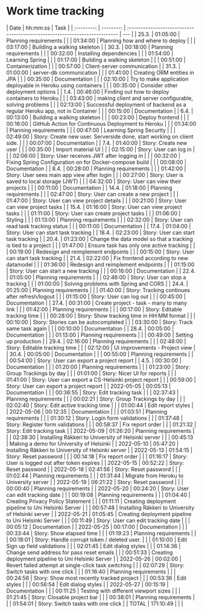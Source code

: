# Work time tracking

|    Date    |  hh:mm:ss | Task                                                                       |
| :--------: | --------: | :------------------------------------------------------------------------- | --- |
|   25.3.    |  01:05:00 | Planning requirements                                                      |
|            |  01:34:00 | Planning how and where to deploy                                           |
|            |  03:17:00 | Building a walking skeleton                                                |
|   30.3.    |  00:18:00 | Planning requirements                                                      |
|            |  00:32:00 | Installing dependencies                                                    |
|            |  01:54:00 | Learning Spring                                                            |
|            |  01:17:00 | Building a walking skeleton                                                |
|            |  00:51:00 | Containerization                                                           |
|            |  00:57:00 | Client-server communication                                                |
|   31.3.    |  01:00:00 | server-db communication                                                    |
|            |  01:41:00 | Creating ORM entities in JPA                                               |
|            |  00:35:00 | Documentation                                                              |
|            |  02:10:00 | Try to make application deployable in Heroku using containers              |
|            |  00:35:00 | Consider other deployment options                                          |
|    1.4.    |  00:46:00 | Finding out how to deploy containers to Heroku                             |
|            |  03:43:00 | making client and server configurable, solving problems                    |
|            |  02:13:00 | Successful deployment of backend as a regular Heroku app, not in Container |
|            |  00:15:00 | Documentation                                                              |
|    6.4.    |  00:13:00 | Building a walking skeleton                                                |
|            |  00:23:00 | Deploy frontend                                                            |
|            |  00:16:00 | GitHub Action for Continuous Deployment to Heroku                          |
|            |  01:34:00 | Planning requirements                                                      |
|            |  00:47:00 | Learning Spring Security                                                   |
|            |  02:49:00 | Story: Create new user. Serverside done, start working on client side.     |
|            |  00:07:00 | Documentation                                                              |
|    7.4.    |  01:40:00 | Story: Create new user                                                     |
|            |  00:35:00 | Import material UI                                                         |
|            |  02:15:00 | Story: User can log in                                                     |
|            |  02:06:00 | Story: User receives JWT after logging in                                  |
|            |  00:32:00 | Fixing Spring Configuration on for Docker-compose build                    |
|            |  00:08:00 | Documentation                                                              |
|    8.4.    |  00:28:00 | Planning requirements                                                      |
|            |  01:42:00 | Story: User sees main app view after login                                 |
|            |  00:27:00 | Story: User is saved to local storage (JWT)                                |
|            |  04:32:00 | Story: User can view their projects                                        |
|            |  00:11:00 | Documentation                                                              |
|   14.4.    |  01:18:00 | Planning requirements                                                      |
|            |  02:47:00 | Story: User can create a new project                                       |
|            |  01:47:00 | Story: User can view project details                                       |
|            |  00:21:00 | Story: User can view project tasks                                         |
|   15.4.    |  01:16:00 | Story: User can view project tasks                                         |
|            |  01:11:00 | Story: User can create project tasks                                       |
|            |  01:06:00 | Styling                                                                    |
|            |  01:13:00 | Planning requirements                                                      |
|            |  02:32:00 | Story: User can read task tracking status                                  |
|            |  00:11:00 | Documentation                                                              |
|   17.4.    |  01:04:00 | Story: User can start task tracking                                        |
|   18.4.    |  02:23:00 | Story: User can start task tracking                                        |
|   20.4.    |  01:23:00 | Change the data model so that a tracking is tied to a project              |
|            |  01:47:00 | Ensure task has only one active tracking                                   |
|            |  00:19:00 | Redesign and reimplement endpoints                                         |
|            |  00:15:00 | Story: User can start task tracking                                        |
|   21.4.    |  02:22:00 | Fix frontend according to new datamodel                                    |
|            |  01:36:00 | Redesign and reimplement endpoints                                         |
|            |  01:15:00 | Story: User can start a new tracking                                       |
|            |  00:16:00 | Documentation                                                              |
|   22.4.    |  01:05:00 | Planning requirements                                                      |
|            |  02:46:00 | Story: User can stop a tracking                                            |
|            |  01:00:00 | Solving problems with Spring and CORS                                      |
|   24.4.    |  01:25:00 | Planning requirements                                                      |
|            |  01:40:00 | Story: Tracking continues after refresh/logout                             |
|            |  01:15:00 | Story: User can log out                                                    |
|            |  00:45:00 | Documentation                                                              |
|   27.4.    |  00:31:00 | Create project - task - many to many link                                  |
|            |  01:42:00 | Planning requirements                                                      |
|            |  00:17:00 | Story: Editable tracking time                                              |
|            |  00:28:00 | Story: Show tracking time in HH:MM format                                  |
|            |  00:10:00 | Story: Stories can be autocompleted                                        |
|            |  03:30:00 | Story: Track same task again                                               |
|            |  00:10:00 | Documentation                                                              |
|   28.4.    |  00:05:00 | Documentation                                                              |
|            |  01:13:00 | Planning requirements                                                      |
|            |  00:49:00 | Setting up production                                                      |
|   29.4.    |  02:16:00 | Planning requirements                                                      |
|            |  02:48:00 | Story: Editable tracking time                                              |
|            |  02:12:00 | UI improvements - Project view                                             |
|   30.4.    |  00:05:00 | Documentation                                                              |
|            |  00:55:00 | Planning requirements                                                      |
|            |  00:54:00 | Story: User can export a project report                                    |
|    4.5.    |  00:30:00 | Documentation                                                              |
|            |  01:20:00 | Planning requirements                                                      |
|            |  01:23:00 | Story: Group Trackings by day                                              |
|            |  01:01:00 | Story: Nicer UI for reports                                                |
|            |  01:41:00 | Story: User can export a CS-Helsinki project report                        |
|            |  00:59:00 | Story: User can export a project report                                    |
| 2022-05-05 |  00:05:13 | Documentation                                                              |
|            |  00:36:55 | Story: Edit tracking task                                                  |
|            |  02:37:43 | Planning requirements                                                      |
|            |  00:02:21 | Story: Group Trackings by day                                              |
|            |  02:02:40 | Story: Edit active tracking time                                           |
|            |  01:00:44 | Edit report styles                                                         |
| 2022-05-06 |  00:12:35 | Documentation                                                              |
|            |  01:03:51 | Planning requirements                                                      |
|            |  01:30:12 | Story: Login form validations                                              |
|            |  01:37:48 | Story: Register form validations                                           |
|            |  00:58:37 | Fix report order                                                           |
|            |  01:21:32 | Story: Edit tracking task                                                  |
| 2022-05-09 |  01:26:20 | Planning requirements                                                      |
|            |  02:38:30 | Installing Räkkeri to University of Helsinki server                        |
|            |  00:45:13 | Making a demo for University of Helsinki                                   |
| 2022-05-10 |  05:47:20 | Installing Räkkeri to University of Helsinki server                        |
| 2022-05-13 |  01:54:15 | Story: Reset password                                                      |
|            |  00:14:18 | Fix report order                                                           |
|            |  01:16:17 | Story: User is logged out after token expires                              |
| 2022-05-15 |  00:52:22 | Story: Reset password                                                      |
| 2022-05-18 |  02:41:56 | Story: Reset password                                                      |
|            |  01:02:44 | Planning requirements                                                      |
|            |  01:31:44 | Migrate from Heroku to University server                                   |
| 2022-05-19 |  06:21:22 | Story: Reset password                                                      |
|            |  00:00:40 | Planning requirements                                                      |
| 2022-05-20 |  00:24:20 | Story: User can edit tracking date                                         |
|            |  00:19:08 | Planning requirements                                                      |
|            |  01:04:40 | Creating Privacy Policy Statement                                          |
|            |  01:11:11 | Creating deployment pipeline to Uni Helsinki Server                        |
|            |  00:57:48 | Installing Räkkeri to University of Helsinki server                        |
| 2022-05-21 |  01:05:45 | Creating deployment pipeline to Uni Helsinki Server                        |
|            |  00:11:49 | Story: User can edit tracking date                                         |
|            |  00:05:12 | Documentation                                                              |
| 2022-05-25 |  00:17:00 | Documentation                                                              |
|            |  00:33:44 | Story: Show elapsed time                                                   |
|            |  01:19:23 | Planning requirements                                                      |
|            |  00:18:01 | Story: Handle corrupt token / deleted user.                                |
|            |  01:10:00 | Edit Sign up field validations                                             |
|            |  02:01:45 | Edit dialog styles                                                         |
|            |  01:14:36 | Change send address for pass reset emails                                  |
|            |  00:51:33 | Creating deployment pipeline to Uni Helsinki Server                        |
| 2022-05-26 |  00:02:00 | Revert failed attempt at single-click task switching                       |
|            |  02:07:29 | Story: Switch tasks with one click                                         |
|            |  01:16:40 | Planning requirements                                                      |
|            |  00:24:56 | Story: Show most recently tracked project                                  |
|            |  00:53:36 | Edit styles                                                                |
|            |  00:56:54 | Edit dialog styles                                                         |
| 2022-05-27 |  00:15:19 | Documentation                                                              |
|            |  00:11:25 | Testing with different viewport sizes                                      |
|            |  01:21:45 | Story: Closable project bar                                                |
|            |  00:38:01 | Planning requirements                                                      |
|            |  01:54:01 | Story: Switch tasks with one click                                         |
|   TOTAL    | 171:10:49 |                                                                            |     |
